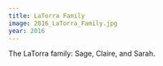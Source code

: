 ```yaml
---
title: LaTorra Family
image: 2016_LaTorra_Family.jpg
year: 2016
---
```

The LaTorra family: Sage, Claire, and Sarah.